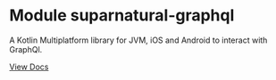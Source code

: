 # Module suparnatural-graphql

A Kotlin Multiplatform library for JVM, iOS and Android to interact with GraphQl.

[View Docs](https://kmpdocs.suparnatural.com/graphql/)